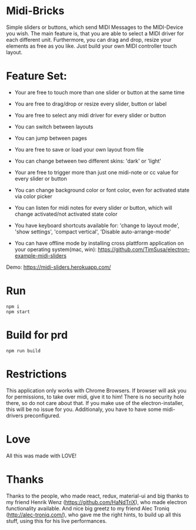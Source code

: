 
# Midi-Bricks
Simple sliders or buttons, which send MIDI Messages to the MIDI-Device you wish. The main feature is, that you are able to select a MIDI driver for each different unit. Furthermore, you can drag and drop, resize your elements as free as you like. Just build your own MIDI controller touch layout.

# Feature Set:
- Your are free to touch more than one slider or button at the same time
- You are free to drag/drop or resize every slider, button or label
- You are free to select any midi driver for every slider or button
- You can switch between layouts
- You can jump between pages
- You are free to save or load your own layout from file
- You can change between two different skins: 'dark' or 'light'
- Your are free to trigger more than just one midi-note or cc value for every slider or button
- You can change background color or font color, even for activated state via color picker
- You can listen for midi notes for every slider or button, which will change activated/not activated state color
- You have keyboard shortcuts available for: 'change to layout mode', 'show settings', 'compact vertical', 'Disable auto-arrange-mode'

- You can have offline mode by installing cross plattform application on your operating system(mac, win): https://github.com/TimSusa/electron-example-midi-sliders

Demo: https://midi-sliders.herokuapp.com/

# Run
```
npm i
npm start
```

# Build for prd
```
npm run build
```

# Restrictions
This application only works with Chrome Browsers. If browser will ask you for permissions, to take over midi, give it to him! There is no security hole there, so do not care about that. If you make use of the electron-installer, this will be no issue for you. Additionaly, you have to have some midi-drivers preconfigured. 

# Love
All this was made with LOVE!

# Thanks
Thanks to the people, who made react, redux, material-ui and big thanks to my friend Henrik Wenz (https://github.com/HaNdTriX), who made electron functionality available. And nice big greetz to my friend Alec Troniq (http://alec-troniq.com/), who gave me the right hints, to build up all this stuff, using this for his live performances.
